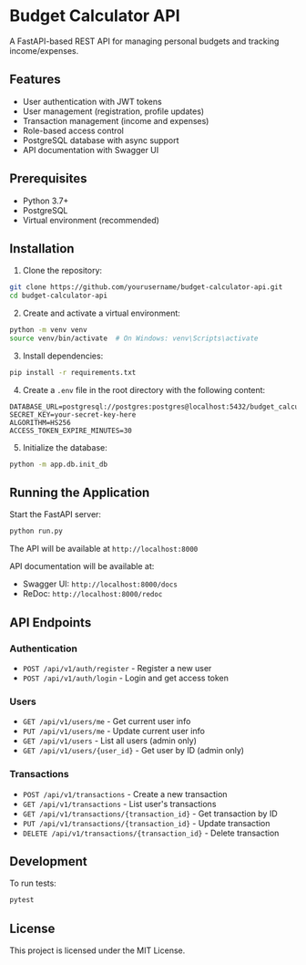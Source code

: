 # Budget Calculator API

A FastAPI-based REST API for managing personal budgets and tracking income/expenses.

## Features

- User authentication with JWT tokens
- User management (registration, profile updates)
- Transaction management (income and expenses)
- Role-based access control
- PostgreSQL database with async support
- API documentation with Swagger UI

## Prerequisites

- Python 3.7+
- PostgreSQL
- Virtual environment (recommended)

## Installation

1. Clone the repository:
```bash
git clone https://github.com/yourusername/budget-calculator-api.git
cd budget-calculator-api
```

2. Create and activate a virtual environment:
```bash
python -m venv venv
source venv/bin/activate  # On Windows: venv\Scripts\activate
```

3. Install dependencies:
```bash
pip install -r requirements.txt
```

4. Create a `.env` file in the root directory with the following content:
```
DATABASE_URL=postgresql://postgres:postgres@localhost:5432/budget_calculator
SECRET_KEY=your-secret-key-here
ALGORITHM=HS256
ACCESS_TOKEN_EXPIRE_MINUTES=30
```

5. Initialize the database:
```bash
python -m app.db.init_db
```

## Running the Application

Start the FastAPI server:
```bash
python run.py
```

The API will be available at `http://localhost:8000`

API documentation will be available at:
- Swagger UI: `http://localhost:8000/docs`
- ReDoc: `http://localhost:8000/redoc`

## API Endpoints

### Authentication
- `POST /api/v1/auth/register` - Register a new user
- `POST /api/v1/auth/login` - Login and get access token

### Users
- `GET /api/v1/users/me` - Get current user info
- `PUT /api/v1/users/me` - Update current user info
- `GET /api/v1/users` - List all users (admin only)
- `GET /api/v1/users/{user_id}` - Get user by ID (admin only)

### Transactions
- `POST /api/v1/transactions` - Create a new transaction
- `GET /api/v1/transactions` - List user's transactions
- `GET /api/v1/transactions/{transaction_id}` - Get transaction by ID
- `PUT /api/v1/transactions/{transaction_id}` - Update transaction
- `DELETE /api/v1/transactions/{transaction_id}` - Delete transaction

## Development

To run tests:
```bash
pytest
```

## License

This project is licensed under the MIT License.
